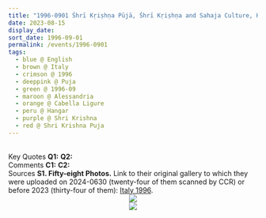 ```yaml
---
title: "1996-0901 Śhrī Kṛiṣhṇa Pūjā, Śhrī Kṛiṣhṇa and Sahaja Culture, Hangar, Cabella Ligure, Alessandria, Italy"
date: 2023-08-15
display_date: 
sort_date: 1996-09-01
permalink: /events/1996-0901
tags:
  - blue @ English
  - brown @ Italy
  - crimson @ 1996
  - deeppink @ Puja
  - green @ 1996-09
  - maroon @ Alessandria
  - orange @ Cabella Ligure
  - peru @ Hangar
  - purple @ Shri Krishna
  - red @ Shri Krishna Puja
---
```


<br>

<wave-list>
  <list-title color="DarkSeaGreen" width="55">Key Quotes</list-title>
  <list-item color="BlanchedAlmond" width="280"><b>Q1:</b> <i></i></list-item>
  <list-item color="Lavender" width="280"><b>Q2:</b> <i></i></list-item>
</wave-list>

<br>

<wave-list>
  <list-title color="DarkSeaGreen" width="55">Comments</list-title>
  <list-item color="BlanchedAlmond" width="280"><b>C1:</b> <i></i></list-item>
  <list-item color="Lavender" width="280"><b>C2:</b> <i></i></list-item>
</wave-list>

<br>

<wave-list>
  <list-title color="DarkSeaGreen" width="40">Sources</list-title>
  <list-item color="BlanchedAlmond"  width="280"><b>S1. Fifty-eight Photos.</b> Link to their original gallery to which they were uploaded on 2024-0630 (twenty-four of them scanned by CCR) or before 2023 (thirty-four of them): <a href="https://eternalmoments.smugmug.com/Countries/Italy/1996">Italy 1996</a>.</list-item>
</wave-list>

<div style="text-align: center"><img src="https://pub-bcc3cbe9b1e94ba1ac28915f7a3900fa.r2.dev/1996-0901_Shr_Krishna_Puja_Shr_Krishna_and_Sahaja_Culture_Hangar_Cabella_Ligure_Alessandria_Italy_Set_2_21_(from_tif)_(Photo_credit_Mariane_Hufschmitt).jpg" /></div>

<div style="text-align: center"><img src="https://pub-bcc3cbe9b1e94ba1ac28915f7a3900fa.r2.dev/1996-0901_Shr_Krishna_Puja_Shr_Krishna_and_Sahaja_Culture_Hangar_Cabella_Ligure_Alessandria_Italy_Set_2_22_(from_tif)_(Photo_credit_Mariane_Hufschmitt).jpg" /></div>